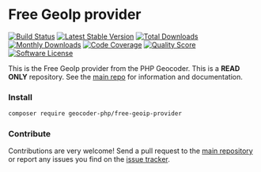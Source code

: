 # Free GeoIp provider
[![Build Status](https://travis-ci.org/geocoder-php/free-geoip-provider.svg?branch=master)](http://travis-ci.org/geocoder-php/free-geoip-provider)
[![Latest Stable Version](https://poser.pugx.org/geocoder-php/free-geoip-provider/v/stable)](https://packagist.org/packages/geocoder-php/free-geoip-provider)
[![Total Downloads](https://poser.pugx.org/geocoder-php/free-geoip-provider/downloads)](https://packagist.org/packages/geocoder-php/free-geoip-provider)
[![Monthly Downloads](https://poser.pugx.org/geocoder-php/free-geoip-provider/d/monthly.png)](https://packagist.org/packages/geocoder-php/free-geoip-provider)
[![Code Coverage](https://img.shields.io/scrutinizer/coverage/g/geocoder-php/free-geoip-provider.svg?style=flat-square)](https://scrutinizer-ci.com/g/geocoder-php/free-geoip-provider)
[![Quality Score](https://img.shields.io/scrutinizer/g/geocoder-php/free-geoip-provider.svg?style=flat-square)](https://scrutinizer-ci.com/g/geocoder-php/free-geoip-provider)
[![Software License](https://img.shields.io/badge/license-MIT-brightgreen.svg?style=flat-square)](LICENSE)

This is the Free GeoIp provider from the PHP Geocoder. This is a **READ ONLY** repository. See the
[main repo](https://github.com/geocoder-php/Geocoder) for information and documentation. 

### Install

```bash
composer require geocoder-php/free-geoip-provider
```

### Contribute

Contributions are very welcome! Send a pull request to the [main repository](https://github.com/geocoder-php/Geocoder) or 
report any issues you find on the [issue tracker](https://github.com/geocoder-php/Geocoder/issues).
